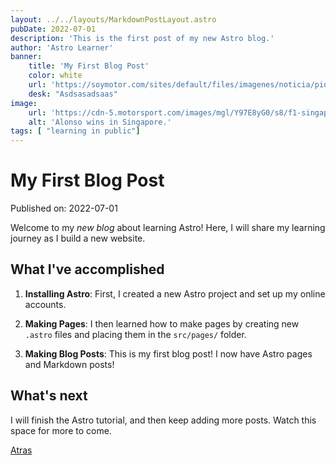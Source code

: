 ```yaml
---
layout: ../../layouts/MarkdownPostLayout.astro
pubDate: 2022-07-01
description: 'This is the first post of my new Astro blog.'
author: 'Astro Learner'
banner: 
    title: 'My First Blog Post'
    color: white
    url: 'https://soymotor.com/sites/default/files/imagenes/noticia/piquet-crashgate-singapur-2008.jpg'
    desk: "Asdsasadsaas"
image:
    url: 'https://cdn-5.motorsport.com/images/mgl/Y97E8yG0/s8/f1-singapore-gp-2008-nico-rosberg-williams-fw30-toyota-2nd-position-fernando-alonso-renaul.jpg' 
    alt: 'Alonso wins in Singapore.'
tags: [ "learning in public"]
---
```

# My First Blog Post

Published on: 2022-07-01

Welcome to my _new blog_ about learning Astro! Here, I will share my learning journey as I build a new website.

## What I've accomplished

1. **Installing Astro**: First, I created a new Astro project and set up my online accounts.

2. **Making Pages**: I then learned how to make pages by creating new `.astro` files and placing them in the `src/pages/` folder.

3. **Making Blog Posts**: This is my first blog post! I now have Astro pages and Markdown posts!

## What's next

I will finish the Astro tutorial, and then keep adding more posts. Watch this space for more to come.

 [Atras](../../blog/)